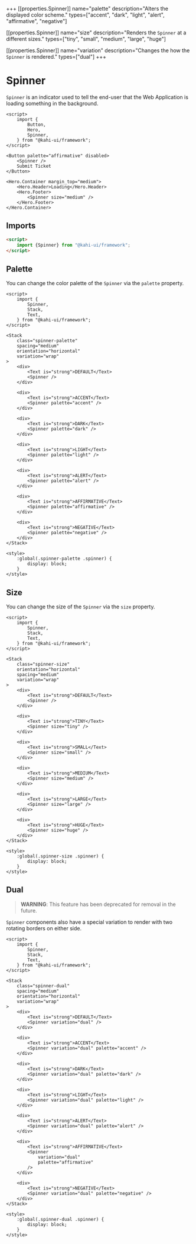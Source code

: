 +++
[[properties.Spinner]]
name="palette"
description="Alters the displayed color scheme."
types=["accent", "dark", "light", "alert", "affirmative", "negative"]

[[properties.Spinner]]
name="size"
description="Renders the <code>Spinner</code> at a different sizes."
types=["tiny", "small", "medium", "large", "huge"]

[[properties.Spinner]]
name="variation"
description="Changes the how the <code>Spinner</code> is rendered."
types=["dual"]
+++

# Spinner

`Spinner` is an indicator used to tell the end-user that the Web Application is loading something in the background.

```svelte repl Spinner Preview
<script>
    import {
        Button,
        Hero,
        Spinner,
    } from "@kahi-ui/framework";
</script>

<Button palette="affirmative" disabled>
    <Spinner />
    Submit Ticket
</Button>

<Hero.Container margin_top="medium">
    <Hero.Header>Loading</Hero.Header>
    <Hero.Footer>
        <Spinner size="medium" />
    </Hero.Footer>
</Hero.Container>
```

## Imports

```html default Spinner Imports
<script>
    import {Spinner} from "@kahi-ui/framework";
</script>
```

## Palette

You can change the color palette of the `Spinner` via the `palette` property.

```svelte repl Spinner Palette
<script>
    import {
        Spinner,
        Stack,
        Text,
    } from "@kahi-ui/framework";
</script>

<Stack
    class="spinner-palette"
    spacing="medium"
    orientation="horizontal"
    variation="wrap"
>
    <div>
        <Text is="strong">DEFAULT</Text>
        <Spinner />
    </div>

    <div>
        <Text is="strong">ACCENT</Text>
        <Spinner palette="accent" />
    </div>

    <div>
        <Text is="strong">DARK</Text>
        <Spinner palette="dark" />
    </div>

    <div>
        <Text is="strong">LIGHT</Text>
        <Spinner palette="light" />
    </div>

    <div>
        <Text is="strong">ALERT</Text>
        <Spinner palette="alert" />
    </div>

    <div>
        <Text is="strong">AFFIRMATIVE</Text>
        <Spinner palette="affirmative" />
    </div>

    <div>
        <Text is="strong">NEGATIVE</Text>
        <Spinner palette="negative" />
    </div>
</Stack>

<style>
    :global(.spinner-palette .spinner) {
        display: block;
    }
</style>
```

## Size

You can change the size of the `Spinner` via the `size` property.

```svelte repl Spinner Size
<script>
    import {
        Spinner,
        Stack,
        Text,
    } from "@kahi-ui/framework";
</script>

<Stack
    class="spinner-size"
    orientation="horizontal"
    spacing="medium"
    variation="wrap"
>
    <div>
        <Text is="strong">DEFAULT</Text>
        <Spinner />
    </div>

    <div>
        <Text is="strong">TINY</Text>
        <Spinner size="tiny" />
    </div>

    <div>
        <Text is="strong">SMALL</Text>
        <Spinner size="small" />
    </div>

    <div>
        <Text is="strong">MEDIUM</Text>
        <Spinner size="medium" />
    </div>

    <div>
        <Text is="strong">LARGE</Text>
        <Spinner size="large" />
    </div>

    <div>
        <Text is="strong">HUGE</Text>
        <Spinner size="huge" />
    </div>
</Stack>

<style>
    :global(.spinner-size .spinner) {
        display: block;
    }
</style>
```

## Dual

> **WARNING**: This feature has been deprecated for removal in the future.

`Spinner` components also have a special variation to render with two rotating borders on either side.

```svelte repl Spinner Dual
<script>
    import {
        Spinner,
        Stack,
        Text,
    } from "@kahi-ui/framework";
</script>

<Stack
    class="spinner-dual"
    spacing="medium"
    orientation="horizontal"
    variation="wrap"
>
    <div>
        <Text is="strong">DEFAULT</Text>
        <Spinner variation="dual" />
    </div>

    <div>
        <Text is="strong">ACCENT</Text>
        <Spinner variation="dual" palette="accent" />
    </div>

    <div>
        <Text is="strong">DARK</Text>
        <Spinner variation="dual" palette="dark" />
    </div>

    <div>
        <Text is="strong">LIGHT</Text>
        <Spinner variation="dual" palette="light" />
    </div>

    <div>
        <Text is="strong">ALERT</Text>
        <Spinner variation="dual" palette="alert" />
    </div>

    <div>
        <Text is="strong">AFFIRMATIVE</Text>
        <Spinner
            variation="dual"
            palette="affirmative"
        />
    </div>

    <div>
        <Text is="strong">NEGATIVE</Text>
        <Spinner variation="dual" palette="negative" />
    </div>
</Stack>

<style>
    :global(.spinner-dual .spinner) {
        display: block;
    }
</style>
```
